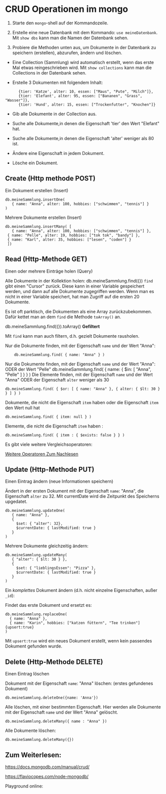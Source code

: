 # CRUD Operationen im mongo

1. Starte den `mongo`-shell auf der Kommandozeile.
2. Erstelle eine neue Datenbank mit dem Kommando: `use meineDatenbank`. Mit `show dbs` kann man die Namen der Datenbank sehen.

3. Probiere die Methoden unten aus, um Dokumente in der Datenbank zu speichern (erstellen), abzurufen, ändern und löschen.

- Eine Collection (Sammlung) wird automatisch erstellt, wenn das erste Mal etwas reingeschrieben wird. Mit `show collections` kann man die Collections in der Datenbank sehen.

- Erstelle 3 Dokumenten mit folgendem Inhalt:

```
      {tier: 'Katze', alter: 10, essen: ["Maus", "Pute", "Milch"]},
      {tier: 'Elefant', alter: 95, essen: ["Bananen", "Grass", "Wasser"]},
      {tier: 'Hund', alter: 15, essen: ["Trockenfutter", "Knochen"]}
```

- Gib alle Dokumente in der Collection aus.

- Suche alle Dokumente,in denen die Eigenschaft 'tier' den Wert "Elefant" hat.

- Suche alle Dokumente,in denen die Eigenschaft 'alter' weniger als 80 ist.
- Ändere eine Eigenschaft in jedem Dokument.
- Lösche ein Dokument.

## Create (Http methode POST)

Ein Dokument erstellen (Insert)

    db.meineSammlung.insertOne(
       { name: "Anna", alter: 100, hobbies: ["schwimmen", "tennis"] }
    )

Mehrere Dokumente erstellen (Insert)

    db.meineSammlung.insertMany( [
       { name: "Anna", alter: 100, hobbies: ["schwimmen", "tennis"] },
     { name: "Pelle", alter: 19, hobbies: ["tok tok", "bandy"] },
     { name: "Karl", alter: 35, hobbies: ["lesen", "coden"] }
     ])

## Read (Http-Methode GET)

Einen oder mehrere Einträge holen (Query)

Alle Dokumente in der Kollektion holen:
db.meineSammlung.find({})
`find` gibt einen "Cursor" zurück. Diese kann in einer Variable gespeichert werden, und dann auf alle Dokumente zugegriffen werden. Wenn man es nicht in einer Variable speichert, hat man Zugriff auf die ersten 20 Dokumente.

Es ist oft parktisch, die Dokumenten als eine Array zurückzubekommen. Dafür kettet man an dem `find` die Methode `toArray()` an.  

db.meineSammlung.find({}).toArray()
**Gefiltert**

Mit `find` kann man auch filtern, d.h. gezielt Dokumente rausholen.

Nur die Dokumente finden, mit der Eigenschaft `name` und der Wert "Anna":

    	db.meineSammlung.find( { name: "Anna" } )

Nur die Dokumente finden, mit der Eigenschaft `name` und der Wert "Anna": ODER der Wert "Pelle"
db.meineSammlung.find( { name: { $in: [ "Anna", "Pelle" ] } } )
Die Elemente finden, mit der Eigenschaft `name` und der Wert "Anna" ODER der Eigenschaft `alter` weniger als 30

    db.meineSammlung.find( { $or: [ { name: "Anna" }, { alter: { $lt: 30 } } ] } )

Dokumente, die nicht die Eigenschaft `item` haben oder die Eigenschaft `item` den Wert null hat

    db.meineSammlung.find( { item: null } )

Elemente, die nicht die Eigenschaft `item` haben :

    db.meineSammlung.find( { item : { $exists: false } } )

Es gibt viele weitere Vergleichsoperatoren:

[Weitere Operatoren Zum Nachlesen](https://docs.mongodb.com/manual/reference/operator/query-comparison/#query-selectors-comparison)

## Update (Http-Methode PUT)

Einen Eintrag ändern (neue Informationen speichern)

Ändert in der ersten Dokument mit der Eigenschaft `name`: "Anna", die Eigenschaft `alter` zu 32.
Mit currentDate wird die Zeitpunkt des Speicherns upgedatet.

    db.meineSammlung.updateOne(
       { name: "Anna" },
       {
         $set: { "alter": 32},
         $currentDate: { lastModified: true }
       }
    )

Mehrere Dokumente gleichzeitig ändern:

    db.meineSammlung.updateMany(
       { "alter": { $lt: 30 } },
       {
         $set: { "lieblingsEssen": "Pizza" },
         $currentDate: { lastModified: true }
       }
    )

Ein _komplettes_ Dokument ändern (d.h. nicht einzelne Eigenschaften, außer `_id`):

Findet das erste Dokument und ersetzt es:

    db.meineSammlung.replaceOne(
      { name: "Anna" },
      { name: "Karin", hobbies: ["katzen füttern", "Tee trinken"] {upsert:true}
    )

Mit `upsert:true` wird ein neues Dokument erstellt, wenn kein passendes Dokument gefunden wurde.

## Delete (Http-Methode DELETE)

Einen Eintrag löschen

Dokument mit der Eigenschaft `name`: "Anna" löschen: (erstes gefundenes Dokument)

    db.meineSammlung.deleteOne({name: 'Anna'})

Alle löschen, mit einer bestimmten Eigenschaft. Hier werden alle Dokumente mit der Eigenschaft `name` und der Wert "Anna" gelöscht.

    db.meineSammlung.deleteMany({ name : "Anna" })

Alle Dokumente löschen:

    db.meineSammlung.deleteMany({})

## Zum Weiterlesen:

https://docs.mongodb.com/manual/crud/

https://flaviocopes.com/node-mongodb/

Playground online:
